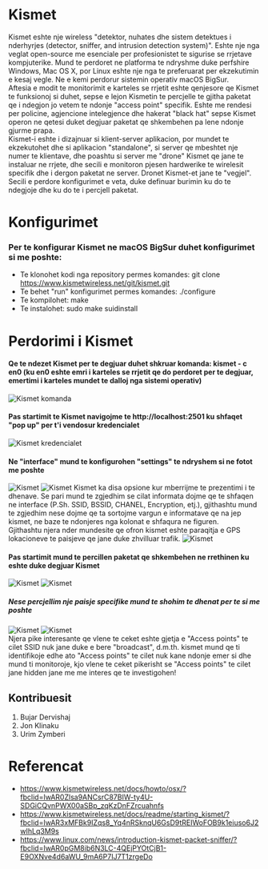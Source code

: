 # Kismet

Kismet eshte nje wireless "detektor, nuhates dhe sistem detektues i nderhyrjes (detector, sniffer, and intrusion detection system)". Eshte nje nga veglat open-source me esenciale per profesionistet te sigurise se rrjetave kompjuterike. Mund te perdoret ne platforma te ndryshme duke perfshire Windows, Mac OS X, por Linux eshte nje nga te preferuarat per ekzekutimin e kesaj vegle. Ne e kemi perdorur sistemin operativ macOS BigSur.<br>
Aftesia e modit te monitorimit e karteles se rrjetit eshte qenjesore qe Kismet te funksionoj si duhet, sepse e lejon Kismetin te percjelle te gjitha paketat qe i ndegjon jo vetem te ndonje "access point" specifik. Eshte me rendesi per policine, agjencione intelegjence dhe hakerat "black hat" sepse Kismet operon ne qetesi duket degjuar paketat qe shkembehen pa lene ndonje gjurme prapa.<br>
Kismet-i eshte i dizajnuar si klient-server aplikacion, por mundet te ekzekutohet dhe si aplikacion "standalone", si server qe mbeshtet nje numer te klientave, dhe poashtu si server me "drone" Kismet qe jane te instaluar ne rrjete, dhe secili e monitoron pjesen hardwerike te wirelesit specifik dhe i dergon paketat ne server.
Dronet Kismet-et jane te "vegjel". Secili e perdore konfigurimet e veta, duke definuar burimin ku do te ndegjoje dhe ku do te i percjell paketat.

# Konfigurimet 
### Per te konfigurar Kismet ne macOS BigSur duhet konfigurimet si me poshte:
* Te klonohet kodi nga repository permes komandes: git clone https://www.kismetwireless.net/git/kismet.git<br>
* Te behet "run" konfigurimet permes komandes: ./configure<br>
* Te kompilohet: make<br>
* Te instalohet: sudo make suidinstall<br>

# Perdorimi i Kismet

#### Qe te ndezet Kismet per te degjuar duhet shkruar komanda: kismet - c en0 (ku en0 eshte emri i karteles se rrjetit qe do perdoret per te degjuar, emertimi i karteles mundet te dalloj nga sistemi operativ)
![Kismet komanda](https://github.com/bujardervishaj1/kismet/blob/master/6.png)
#### Pas startimit te Kismet navigojme te http://localhost:2501 ku shfaqet "pop up" per t'i vendosur kredencialet
![Kismet kredencialet](https://github.com/bujardervishaj1/kismet/blob/master/2.png)
#### Ne "interface" mund te konfigurohen "settings" te ndryshem si ne fotot me poshte
![Kismet](https://github.com/bujardervishaj1/kismet/blob/master/3.png)
![Kismet](https://github.com/bujardervishaj1/kismet/blob/master/4.png)
Kismet ka disa opsione kur mberrijme te prezentimi i te dhenave. Se pari mund te zgjedhim se cilat informata dojme qe te shfaqen ne interface (P.Sh. SSID, BSSID, CHANEL, Encryption, etj.), gjithashtu mund te zgjedhim nese dojme qe ta sortojme vargun e informatave qe na jep kismet, ne baze te ndonjeres nga kolonat e shfaqura ne figuren.<br>
Gjithashtu njera nder mundesite qe ofron kismet eshte paraqitja e GPS lokacioneve te paisjeve qe jane duke zhvilluar trafik.
![Kismet](https://github.com/bujardervishaj1/kismet/blob/master/5.png)

#### Pas startimit mund te percillen paketat qe shkembehen ne rrethinen ku eshte duke degjuar Kismet
![Kismet](https://github.com/bujardervishaj1/kismet/blob/master/11.gif)
![Kismet](https://github.com/bujardervishaj1/kismet/blob/master/12.png)

##### Nese percjellim nje paisje specifike mund te shohim te dhenat per te si me poshte 
![Kismet](https://github.com/bujardervishaj1/kismet/blob/master/9.png)
![Kismet](https://github.com/bujardervishaj1/kismet/blob/master/10.png)
<br>
Njera pike interesante qe vlene te ceket eshte gjetja e "Access points" te cilet SSID nuk jane duke e bere "broadcast", d.m.th. kismet mund qe ti identifikoje edhe ato "Access points" te cilet nuk kane ndonje emer si dhe mund ti monitoroje, kjo vlene te ceket pikerisht se "Access points" te cilet jane hidden jane me me interes qe te investigohen! 

## Kontribuesit

1. Bujar Dervishaj
2. Jon Klinaku
3. Urim Zymberi

# Referencat
* https://www.kismetwireless.net/docs/howto/osx/?fbclid=IwAR0Zlsa9ANCsrC87BIW-ty4U-SDGiCQvnPWX00aSBp_zqKzDnFZrcuahnfs
* https://www.kismetwireless.net/docs/readme/starting_kismet/?fbclid=IwAR3xMFBk9IZqs8_Yq4nRSknqU6GsD9tREIWoFOB9k1eiuso6J2wIhLq3M9s
* https://www.linux.com/news/introduction-kismet-packet-sniffer/?fbclid=IwAR0pGM8ib6N3LC-4QEjPYOtCjB1-E9OXNve4d6aWU_9mA6P7IJ7T1zrgeDo

